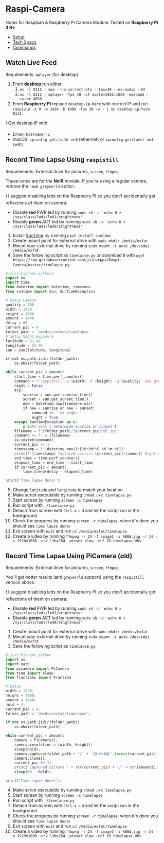 # Raspi-Camera
Notes for Raspbian &amp; Raspberry Pi Camera Module. Tested on **Raspberry Pi 3 B+**.
- [Setup](https://www.raspberrypi.org/documentation/configuration/camera.md)
- [Tech Specs](https://www.raspberrypi.org/documentation/hardware/camera/README.md)
- [Commands](https://www.raspberrypi.org/documentation/raspbian/applications/camera.md)

## Watch Live Feed
Requirements: `mplayer` (for desktop)
1. From **desktop** run either
   1. `nc -l 8111 | mpv --no-correct-pts --fps=30 --no-audio -` or
   2. `nc -l 8111 | mplayer -fps 30 -vf scale=1920:1080 -nosound -cache 4096 -`
2. From **Raspberry Pi** replace `desktop-ip-here` with correct IP and run `raspivid -t 0 -w 1920 -h 1080 -fps 30 -o - | nc desktop-ip-here 8111`

❗ Get desktop IP with:
* Linux: `hostname -I`
* macOS: `ipconfig getifaddr en0` (ethernet) or `ipconfig getifaddr en1` (wifi)


## Record Time Lapse Using `raspistill`
Requirements: External drive for pictures, `screen`, `ffmpeg`

These notes are for the **NoIR** module. If you're using a regular camera, remove the `-awb greyworld` option.

❗ I suggest disabling leds on the Raspberry Pi so you don't accidentally get reflections of them on camera:
* Disable **red** PWR led by running `sudo sh -c 'echo 0 > /sys/class/leds/led1/brightness'`
* Disable **green** ACT led by running `sudo sh -c 'echo 0 > /sys/class/leds/led0/brightness'`


1. Install [SunTime](https://github.com/SatAgro/suntime) by running `pip3 install suntime`
2. Create mount point for external drive with `sudo mkdir /media/exfat`
3. Mount your external drive by running `sudo mount -t auto /dev/sda1 /media/exfat`
4. Save the following script as `timelapse.py` or download it with `wget https://raw.githubusercontent.com/jiinurppa/Raspi-Camera/master/timelapse.py`:
```python
#!/usr/bin/env python3
import os
import time
from datetime import datetime, timezone
from suntime import Sun, SunTimeException

# Setup Camera
quality = 100
width = 1920
height = 1080
amount = 1440
delay = 60
current_pic = 0
folder_path = '/media/extusb/timelapse'
# Setup Night Exposure
latitude = 61.49
longitude = 23.76
sun = Sun(latitude, longitude)

if not os.path.isdir(folder_path):
    os.mkdir(folder_path)

while current_pic < amount:
    start_time = time.perf_counter()
    command = f'raspistill -w {width} -h {height} -q {quality} -awb greyworld '
    night = False
    try:
        sunrise = sun.get_sunrise_time()
        sunset = sun.get_sunset_time()
        now = datetime.now(timezone.utc)
        if now < sunrise or now > sunset:
            command += '-ex night '
            night = True
    except SunTimeException as e:
        print('Can\'t determine sunrise or sunset')
    filename = f'{folder_path}/{current_pic:08}.jpg'
    command += f'-o {filename}'
    os.system(command)
    current_pic += 1
    timestamp = f'{datetime.now():[%H:%M:%S %d.%m.%Y]}'
    print(f'{timestamp} Captured picture {current_pic}/{amount} Night exposure: {night}')
    end_time = time.perf_counter()
    elapsed_time = end_time - start_time
    if current_pic < amount:
        time.sleep(delay - elapsed_time)

print('Time lapse done!')
```
5. Change `latitude` and `longitude` to match your location
6. Make script executable by running `chmod u+x timelapse.py`
7. Start screen by running `screen -S timelapse`
8. Run script with `./timelapse.py`
9. Detach from screen with `Ctrl-a` + `d` and let the script run in the background
10. Check the progress by running `screen -r timelapse`, when it's done you should see `Time lapse done!`
11. Exit screen with `exit` and run `cd /media/exfat/timelapse`
12. Create a video by running `ffmpeg -r 24 -f image2 -i %08d.jpg -r 24 -s 1920x1080 -c:v libx264 -preset slow -crf 20 timelapse.mkv`


## Record Time Lapse Using PiCamera (old)
Requirements: External drive for pictures, `screen`, `ffmpeg`

You'll get better results (and `greyworld` support) using the `raspistill` version above. 

❗ I suggest disabling leds on the Raspberry Pi so you don't accidentally get reflections of them on camera:
* Disable **red** PWR led by running `sudo sh -c 'echo 0 > /sys/class/leds/led1/brightness'`
* Disable **green** ACT led by running `sudo sh -c 'echo 0 > /sys/class/leds/led0/brightness'`


1. Create mount point for external drive with `sudo mkdir /media/exfat`
2. Mount your external drive by running `sudo mount -t auto /dev/sda1 /media/exfat`
3. Save the following script as `timelapse.py`:
```python
#!/usr/bin/env python
import os
import math
from picamera import PiCamera
from time import sleep
from fractions import Fraction

# Setup
width = 1920;
height = 1080;
amount = 1440;
hold = 4;
current_pic = 0;
folder_path = '/media/exfat/timelapse';

if not os.path.isdir(folder_path):
    os.mkdir(folder_path);

while current_pic < amount:
    camera = PiCamera();
    camera.resolution = (width, height);
    sleep(hold);
    camera.capture(folder_path + '/' + '{0:0>8d}'.format(current_pic) + '.jpg');
    camera.close();
    current_pic += 1;
    print('Captured picture ' + str(current_pic) + '/' + str(amount));
    sleep(60 - hold);

print('Time lapse done!');
```
4. Make script executable by running `chmod u+x timelapse.py`
5. Start screen by running `screen -S timelapse`
6. Run script with `./timelapse.py`
7. Detach from screen with `Ctrl-a` + `d` and let the script run in the background
8. Check the progress by running `screen -r timelapse`, when it's done you should see `Time lapse done!`
9. Exit screen with `exit` and run `cd /media/exfat/timelapse`
10. Create a video by running `ffmpeg -r 24 -f image2 -i %08d.jpg -r 24 -s 1920x1080 -c:v libx264 -preset slow -crf 20 timelapse.mkv`
